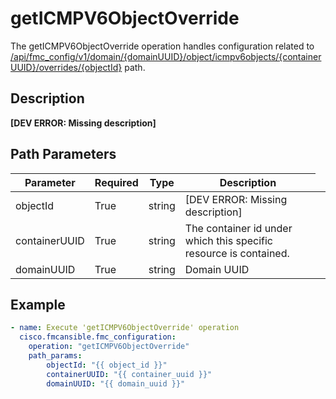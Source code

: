 # getICMPV6ObjectOverride

The getICMPV6ObjectOverride operation handles configuration related to [/api/fmc_config/v1/domain/{domainUUID}/object/icmpv6objects/{containerUUID}/overrides/{objectId}](/paths//api/fmc_config/v1/domain/{domain_uuid}/object/icmpv6objects/{container_uuid}/overrides/{object_id}.md) path.&nbsp;
## Description
**&#91;DEV ERROR: Missing description&#93;**

## Path Parameters
| Parameter | Required | Type | Description |
| --------- | -------- | ---- | ----------- |
| objectId | True | string <td colspan=3> [DEV ERROR: Missing description] |
| containerUUID | True | string <td colspan=3> The container id under which this specific resource is contained. |
| domainUUID | True | string <td colspan=3> Domain UUID |

## Example
```yaml
- name: Execute 'getICMPV6ObjectOverride' operation
  cisco.fmcansible.fmc_configuration:
    operation: "getICMPV6ObjectOverride"
    path_params:
        objectId: "{{ object_id }}"
        containerUUID: "{{ container_uuid }}"
        domainUUID: "{{ domain_uuid }}"

```
